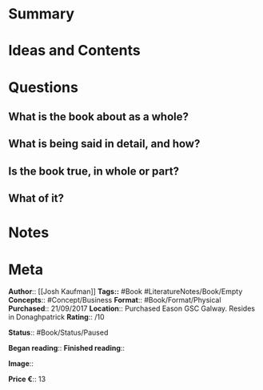 # Summary

# Ideas and Contents

# Questions
## What is the book about as a whole?

## What is being said in detail, and how?

## Is the book true, in whole or part?

## What of it?

# Notes

# Meta
**Author**:: [[Josh Kaufman]]
**Tags::** #Book #LiteratureNotes/Book/Empty
**Concepts**:: #Concept/Business 
**Format**:: #Book/Format/Physical 
**Purchased**:: 21/09/2017
**Location**:: Purchased Eason GSC Galway. Resides in Donaghpatrick
**Rating**:: /10

**Status**:: #Book/Status/Paused 

**Began reading**:: 
**Finished reading**:: 

**Image**:: 

**Price €**:: 13